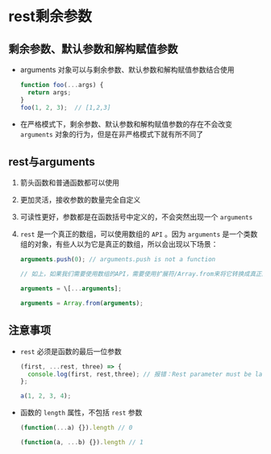 # rest剩余参数

## 剩余参数、默认参数和解构赋值参数

  - arguments 对象可以与剩余参数、默认参数和解构赋值参数结合使用

    ```javascript
    function foo(...args) {
      return args;
    }
    foo(1, 2, 3);  // [1,2,3]
    ```

  - 在严格模式下，剩余参数、默认参数和解构赋值参数的存在不会改变 `arguments` 对象的行为，但是在非严格模式下就有所不同了

## rest与arguments

  1.  箭头函数和普通函数都可以使用

  2.  更加灵活，接收参数的数量完全自定义

  3.  可读性更好，参数都是在函数括号中定义的，不会突然出现一个 `arguments`

  4.  `rest` 是一个真正的数组，可以使用数组的 `API` 。因为 `arguments` 是一个类数组的对象，有些人以为它是真正的数组，所以会出现以下场景：

      ```javascript
      arguments.push(0); // arguments.push is not a function

      // 如上，如果我们需要使用数组的API，需要使用扩展符/Array.from来将它转换成真正的数组:

      arguments = \[...arguments];

      arguments = Array.from(arguments);
      ```

## 注意事项

  - `rest` 必须是函数的最后一位参数

    ```javascript
    (first, ...rest, three) => {
      console.log(first, rest,three); // 报错：Rest parameter must be last formal parameter
    };

    a(1, 2, 3, 4);
    ```

  - 函数的 `length` 属性，不包括 `rest` 参数

    ```javascript
    (function(...a) {}).length // 0

    (function(a, ...b) {}).length // 1
    ```
